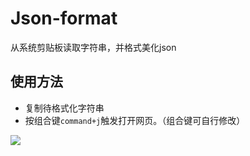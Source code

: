 
# Json-format

从系统剪贴板读取字符串，并格式美化json

## 使用方法
* 复制待格式化字符串
* 按组合键`command+j`触发打开网页。（组合键可自行修改）

<img src="http://file.zoufeng.net/ChtgcVznXdqAaVgVAAD6sL6KEms770.png">
